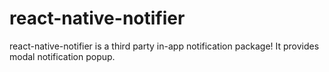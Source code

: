 # react-native-notifier
react-native-notifier is a third party in-app notification package! It provides modal notification popup.
